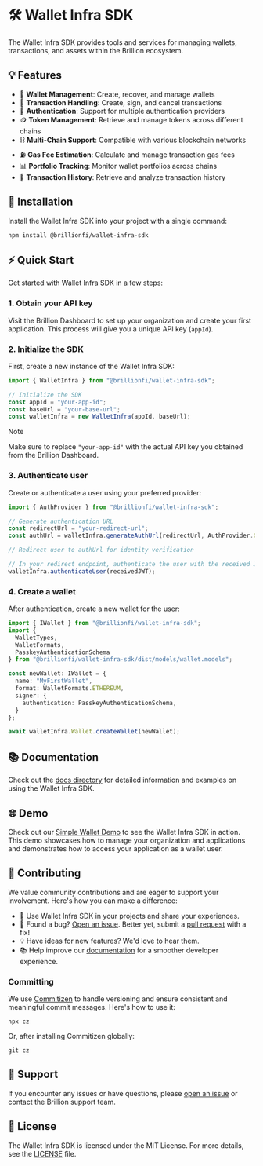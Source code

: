 # 🛠️ Wallet Infra SDK

The Wallet Infra SDK provides tools and services for managing wallets, transactions, and assets within the Brillion ecosystem.

## 💡 Features

- 👛 **Wallet Management**: Create, recover, and manage wallets
- 💸 **Transaction Handling**: Create, sign, and cancel transactions
- 🔐 **Authentication**: Support for multiple authentication providers
- 🪙 **Token Management**: Retrieve and manage tokens across different chains
- ⛓️ **Multi-Chain Support**: Compatible with various blockchain networks
- ⛽ **Gas Fee Estimation**: Calculate and manage transaction gas fees
- 📊 **Portfolio Tracking**: Monitor wallet portfolios across chains
- 📜 **Transaction History**: Retrieve and analyze transaction history

## 🚀 Installation

Install the Wallet Infra SDK into your project with a single command:

```shell
npm install @brillionfi/wallet-infra-sdk
```

## ⚡ Quick Start

Get started with Wallet Infra SDK in a few steps:

### 1. Obtain your API key

Visit the Brillion Dashboard to set up your organization and create your first application. This process will give you a unique API key (`appId`).

### 2. Initialize the SDK

First, create a new instance of the Wallet Infra SDK:

```ts
import { WalletInfra } from "@brillionfi/wallet-infra-sdk";

// Initialize the SDK
const appId = "your-app-id";
const baseUrl = "your-base-url";
const walletInfra = new WalletInfra(appId, baseUrl);
```

> [!NOTE]
> Make sure to replace `"your-app-id"` with the actual API key you obtained from the Brillion Dashboard.

### 3. Authenticate user

Create or authenticate a user using your preferred provider:

```ts
import { AuthProvider } from "@brillionfi/wallet-infra-sdk";

// Generate authentication URL
const redirectUrl = "your-redirect-url";
const authUrl = walletInfra.generateAuthUrl(redirectUrl, AuthProvider.GOOGLE);

// Redirect user to authUrl for identity verification

// In your redirect endpoint, authenticate the user with the received JWT
walletInfra.authenticateUser(receivedJWT);
```

### 4. Create a wallet

After authentication, create a new wallet for the user:

```ts
import { IWallet } from "@brillionfi/wallet-infra-sdk";
import {
  WalletTypes,
  WalletFormats,
  PasskeyAuthenticationSchema
} from "@brillionfi/wallet-infra-sdk/dist/models/wallet.models";

const newWallet: IWallet = {
  name: "MyFirstWallet",
  format: WalletFormats.ETHEREUM,
  signer: {
    authentication: PasskeyAuthenticationSchema,
  }
};

await walletInfra.Wallet.createWallet(newWallet);
```

## 📚 Documentation

Check out the [docs directory](docs/) for detailed information and examples on using the Wallet Infra SDK.

## 🌐 Demo

Check out our [Simple Wallet Demo](https://github.com/Brillionfi/simple-wallet-demo) to see the Wallet Infra SDK in action. This demo showcases how to manage your organization and applications and demonstrates how to access your application as a wallet user.

## 🤝 Contributing

We value community contributions and are eager to support your involvement. Here's how you can make a difference:

- 🚀 Use Wallet Infra SDK in your projects and share your experiences.
- 🐞 Found a bug? [Open an issue](https://github.com/Brillionfi/wallet-infra-sdk/issues). Better yet, submit a [pull request](https://github.com/Brillionfi/wallet-infra-sdk/pulls) with a fix!
- 💡 Have ideas for new features? We'd love to hear them.
- 📚 Help improve our [documentation](docs/) for a smoother developer experience.

### Committing

We use [Commitizen](https://github.com/commitizen/cz-cli) to handle versioning and ensure consistent and meaningful commit messages. Here's how to use it:

```shell
npx cz
```

Or, after installing Commitizen globally:

```shell
git cz
```

## 💬 Support

If you encounter any issues or have questions, please [open an issue](https://github.com/Brillionfi/wallet-infra-sdk/issues) or contact the Brillion support team.

## 📄 License

The Wallet Infra SDK is licensed under the MIT License. For more details, see the [LICENSE](LICENSE) file.
